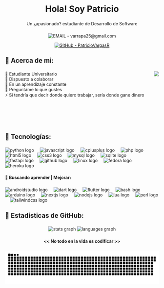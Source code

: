 <h1 align="center">Hola! Soy Patricio</h1>

###

<p align="center">Un ¿apasionado? estudiante de Desarrollo de Software</p>

###

<div align="center">

<img src="https://img.shields.io/badge/EMAIL-varrapa25%40gmail.com-2ea44f?logo=gmail" alt="EMAIL - varrapa25@gmail.com" width="200">


<a href="https://github.com/PatricioVargasR"><img src="https://img.shields.io/badge/GitHub-PatricioVargasR-2ea44f?logo=github" width="200" alt="GitHub - PatricioVargasR"></a>

</div>

###

<h2 align="left">📌 Acerca de mi:</h2>

###

<img align="right" height="200" src="https://i.imgflip.com/65efzo.gif"  />

###

<p align="left">🔭 Estudiante Universitario<br>🤝 Dispuesto a colaborar<br>🌱 En un aprendizaje constante<br>💬 Preguntáme lo que gustes<br>⚡ Si tendría que decir donde quiero trabajar, sería donde gane dinero</p>

###

<br/>

###

<br/>

###

<h2 align="left">📌 Tecnologías:</h2>

###

<div align="left">
  <img src="https://img.shields.io/badge/Python-3776AB?logo=python&logoColor=white&style=for-the-badge" height="40" alt="python logo"  />
  <img width="12" />
  <img src="https://img.shields.io/badge/JavaScript-F7DF1E?logo=javascript&logoColor=black&style=for-the-badge" height="40" alt="javascript logo"  />
  <img width="12" />
  <img src="https://img.shields.io/badge/C++-00599C?logo=cplusplus&logoColor=white&style=for-the-badge" height="40" alt="cplusplus logo"  />
  <img width="12" />
  <img src="https://img.shields.io/badge/PHP-777BB4?logo=php&logoColor=black&style=for-the-badge" height="40" alt="php logo"  />
  <img width="12" />
  <img src="https://img.shields.io/badge/HTML5-E34F26?logo=html5&logoColor=white&style=for-the-badge" height="40" alt="html5 logo"  />
  <img width="12" />
  <img src="https://img.shields.io/badge/CSS3-1572B6?logo=css3&logoColor=white&style=for-the-badge" height="40" alt="css3 logo"  />
  <img width="12" />
  <img src="https://img.shields.io/badge/MySQL-4479A1?logo=mysql&logoColor=white&style=for-the-badge" height="40" alt="mysql logo"  />
  <img width="12" />
  <img src="https://img.shields.io/badge/SQLite-003B57?logo=sqlite&logoColor=white&style=for-the-badge" height="40" alt="sqlite logo"  />
  <img width="12" />
  <img src="https://img.shields.io/badge/FastAPI-009688?logo=fastapi&logoColor=white&style=for-the-badge" height="40" alt="fastapi logo"  />
  <img width="12" />
  <img src="https://img.shields.io/badge/GitHub-181717?logo=github&logoColor=white&style=for-the-badge" height="40" alt="github logo"  />
  <img width="12" />
  <img src="https://img.shields.io/badge/Linux-FCC624?logo=linux&logoColor=black&style=for-the-badge" height="40" alt="linux logo"  />
  <img width="12" />
  <img src="https://img.shields.io/badge/Fedora-51A2DA?logo=fedora&logoColor=black&style=for-the-badge" height="40" alt="fedora logo"  />
  <img width="12" />
  <img src="https://img.shields.io/badge/Heroku-430098?logo=heroku&logoColor=white&style=for-the-badge" height="40" alt="heroku logo"  />
</div>

###

<h4 align="left">📌 Buscando aprender | Mejorar:</h4>

###

<div align="left">
  <img src="https://skillicons.dev/icons?i=androidstudio" height="40" alt="androidstudio logo"  />
  <img width="12" />
  <img src="https://skillicons.dev/icons?i=dart" height="40" alt="dart logo"  />
  <img width="12" />
  <img src="https://skillicons.dev/icons?i=flutter" height="40" alt="flutter logo"  />
  <img width="12" />
  <img src="https://skillicons.dev/icons?i=bash" height="40" alt="bash logo"  />
  <img width="12" />
  <img src="https://skillicons.dev/icons?i=arduino" height="40" alt="arduino logo"  />
  <img width="12" />
  <img src="https://skillicons.dev/icons?i=nextjs" height="40" alt="nextjs logo"  />
  <img width="12" />
  <img src="https://skillicons.dev/icons?i=nodejs" height="40" alt="nodejs logo"  />
  <img width="12" />
  <img src="https://skillicons.dev/icons?i=lua" height="40" alt="lua logo"  />
  <img width="12" />
  <img src="https://skillicons.dev/icons?i=perl" height="40" alt="perl logo"  />
  <img width="12" />
  <img src="https://skillicons.dev/icons?i=tailwind" height="40" alt="tailwindcss logo"  />
</div>

###

<h2 align="left">📌 Estadísticas de GitHub:</h2>

###

<div align="center">
  <img src="https://github-readme-stats.vercel.app/api?username=PatricioVargasR&hide_title=false&hide_rank=false&show_icons=true&include_all_commits=true&count_private=true&disable_animations=false&theme=dracula&locale=en&hide_border=false&order=1" height="150" alt="stats graph"  />
  <img src="https://github-readme-stats.vercel.app/api/top-langs?username=PatricioVargasR&locale=en&hide_title=false&layout=compact&card_width=320&langs_count=5&theme=dracula&hide_border=false&order=2" height="150" alt="languages graph"  />
</div>

###

<h4 align="center"><< No todo en la vida es codificar >></h4>

###

<img src="https://raw.githubusercontent.com/PatricioVargasR/PatricioVargasR/output/snake.svg" alt="Snake animation" />

###
